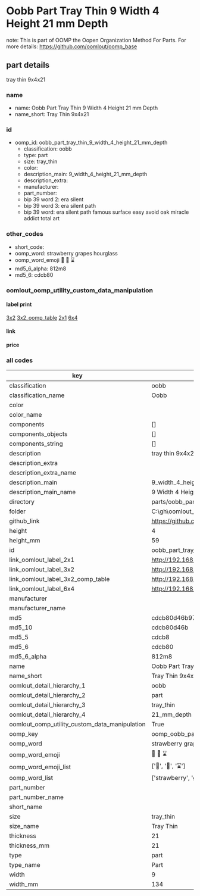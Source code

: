 # Oobb Part Tray Thin 9 Width 4 Height 21 mm Depth  

note: This is part of OOMP the Oopen Organization Method For Parts. For more details: https://github.com/oomlout/oomp_base

##  part details
  



tray thin 9x4x21



### name
* name: Oobb Part Tray Thin 9 Width 4 Height 21 mm Depth
* name_short: Tray Thin 9x4x21 
### id
* oomp_id: oobb_part_tray_thin_9_width_4_height_21_mm_depth
  * classification: oobb
  * type: part
  * size: tray_thin
  * color: 
  * description_main: 9_width_4_height_21_mm_depth
  * description_extra: 
  * manufacturer: 
  * part_number: 
  * bip 39 word 2: era silent
  * bip 39 word 3: era silent path
  * bip 39 word: era silent path famous surface easy avoid oak miracle addict total art

### other_codes
* short_code: 
* oomp_word: strawberry grapes hourglass
* oomp_word_emoji :strawberry: :grapes: :hourglass:
* md5_6_alpha: 812m8
* md5_6: cdcb80






### oomlout_oomp_utility_custom_data_manipulation
#### label print
[3x2](http://192.168.1.245:1112/?label=oomp%20812m8)
[3x2_oomp_table](http://192.168.1.108:1112/?label=oomp%20812m8)
[2x1](http://192.168.1.242:1112/?label=oomp%20812m8)
[6x4](http://192.168.1.55:1112/?label=oomp%20812m8)    

#### link

                              

#### price







### all codes 
| key | value |  
| --- | --- |  
| classification | oobb |  
| classification_name | Oobb |  
| color |  |  
| color_name |  |  
| components | [] |  
| components_objects | [] |  
| components_string | [] |  
| description | tray thin 9x4x21 |  
| description_extra |  |  
| description_extra_name |  |  
| description_main | 9_width_4_height_21_mm_depth |  
| description_main_name | 9 Width 4 Height 21 mm Depth |  
| directory | parts/oobb_part_tray_thin_9_width_4_height_21_mm_depth |  
| folder | C:\gh\oomlout_oobb_version_4_generated_parts\things\oobb_part_tray_thin_9_width_4_height_21_mm_depth |  
| github_link | https://github.com/oomlout/oomlout_oomp_part_src/tree/main/parts/oobb_part_tray_thin_9_width_4_height_21_mm_depth |  
| height | 4 |  
| height_mm | 59 |  
| id | oobb_part_tray_thin_9_width_4_height_21_mm_depth |  
| link_oomlout_label_2x1 | http://192.168.1.242:1112/?label=oomp%20812m8 |  
| link_oomlout_label_3x2 | http://192.168.1.245:1112/?label=oomp%20812m8 |  
| link_oomlout_label_3x2_oomp_table | http://192.168.1.108:1112/?label=oomp%20812m8 |  
| link_oomlout_label_6x4 | http://192.168.1.55:1112/?label=oomp%20812m8 |  
| manufacturer |  |  
| manufacturer_name |  |  
| md5 | cdcb80d46b97c201176d152b41f21a62 |  
| md5_10 | cdcb80d46b |  
| md5_5 | cdcb8 |  
| md5_6 | cdcb80 |  
| md5_6_alpha | 812m8 |  
| name | Oobb Part Tray Thin 9 Width 4 Height 21 mm Depth |  
| name_short | Tray Thin 9x4x21  |  
| oomlout_detail_hierarchy_1 | oobb |  
| oomlout_detail_hierarchy_2 | part |  
| oomlout_detail_hierarchy_3 | tray_thin |  
| oomlout_detail_hierarchy_4 | 21_mm_depth |  
| oomlout_oomp_utility_custom_data_manipulation | True |  
| oomp_key | oomp_oobb_part_tray_thin_9_width_4_height_21_mm_depth |  
| oomp_word | strawberry grapes hourglass |  
| oomp_word_emoji | :strawberry: :grapes: :hourglass: |  
| oomp_word_emoji_list | [':strawberry:', ':grapes:', ':hourglass:'] |  
| oomp_word_list | ['strawberry', 'grapes', 'hourglass'] |  
| part_number |  |  
| part_number_name |  |  
| short_name |  |  
| size | tray_thin |  
| size_name | Tray Thin |  
| thickness | 21 |  
| thickness_mm | 21 |  
| type | part |  
| type_name | Part |  
| width | 9 |  
| width_mm | 134 |  
